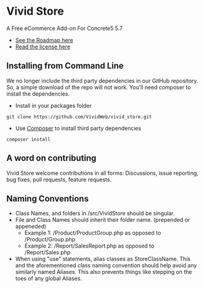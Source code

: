 # Vivid Store
A Free eCommerce Add-on For Concrete5 5.7

* [See the Roadmap here](https://github.com/VividWeb/vivid_store/wiki/Roadmap)
* [Read the license here](https://github.com/VividWeb/vivid_store/blob/development/LICENSE.txt)

## Installing from Command Line
We no longer include the third party dependencies in our GitHub repository. So, a simple download of the repo will not work.
You'll need composer to install the dependencies.
* Install in your packages folder
```
git clone https://github.com/VividWeb/vivid_store.git
```
* Use [Composer](https://getcomposer.org/) to install third party dependencies
```
composer install
```


## A word on contributing
Vivid Store welcome contributions in all forms: Discussions, issue reporting, bug fixes, pull requests, feature requests. 

## Naming Conventions

* Class Names, and folders in /src/VividStore should be singular.
* File and Class Names should inherit their folder name. (prepended or appeneded)
  * Example 1: /Product/ProductGroup.php as opposed to /Product/Group.php
  * Example 2: /Report/SalesReport.php as opposed to /Report/Sales.php
* When using "use" statements, alias classes as StoreClassName. This and the aforementioned class naming convention should help avoid any similarly named Aliases. This also prevents things like stepping on the toes of any global Aliases.
